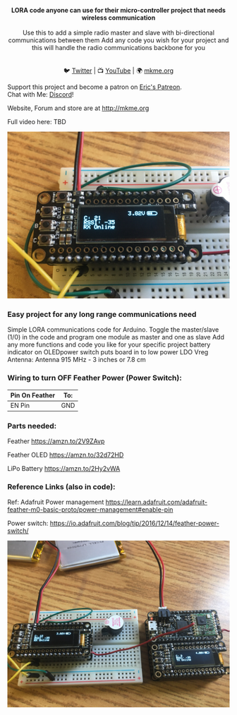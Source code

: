 <p align="center">
<b>LORA code anyone can use for their micro-controller project that needs wireless communication</b><br>
<br>
Use this to add a simple radio master and slave with bi-directional communications between them
Add any code you wish for your project and this will handle the radio communications backbone for you<br><br>
<br>🐦 <a href="https://twitter.com/mkmeorg">Twitter</a>
| 📺 <a href="https://www.youtube.com/mkmeorg">YouTube</a>
| 🌍 <a href="http://www.mkme.org">mkme.org</a><br>

Support this project and become a patron on <a href="http://mkme.org/patreon">Eric's Patreon</a>.<br>
Chat with Me: <a href="https://discord.gg/j9S4Fgv">Discord</a></b>!
</p>

Website, Forum and store are at http://mkme.org

Full video here:
TBD
<p align="center"><img src="https://github.com/MKme/lora/blob/master/Photos/IMG_2611.jpg"/></p>

### Easy project for any long range communications need

Simple LORA communications code for Arduino.  Toggle the master/slave (1/0) in the code and program one module as master and one as slave
Add any more functions and code you like for your specific project
battery indicator on OLEDpower switch puts board in to low power LDO Vreg
Antenna: Antenna 915 MHz - 3 inches or 7.8 cm
 
 ### Wiring to turn OFF Feather Power (Power Switch):
| Pin On Feather| To: |
| ---------- |----------------|
| EN Pin | GND  |



### Parts needed:

Feather https://amzn.to/2V9ZAvp

Feather OLED https://amzn.to/32d72HD

LiPo Battery https://amzn.to/2Hy2vWA

### Reference Links (also in code):

Ref: Adafruit Power management https://learn.adafruit.com/adafruit-feather-m0-basic-proto/power-management#enable-pin

Power switch: https://io.adafruit.com/blog/tip/2016/12/14/feather-power-switch/

<p align="center"><img src="https://github.com/MKme/lora/blob/master/Photos/IMG_2609.jpg"/></p>



